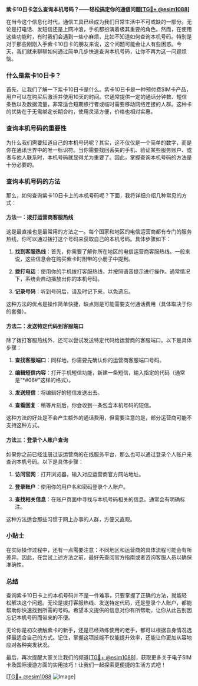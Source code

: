 **紫卡10日卡怎么查询本机号码？——轻松搞定你的通信问题[[TG💪+ @esim1088](https://t.me/s/esim1088)]**

在当今这个信息化时代，通信工具已经成为我们日常生活中不可或缺的一部分。无论是打电话、发短信还是上网冲浪，手机都扮演着极其重要的角色。然而，在使用这些功能时，有时我们会遇到一些小麻烦，比如不知道如何查询本机号码。特别是对于那些刚刚入手紫卡10日卡的朋友来说，这个问题可能会让人有些困惑。今天，我们就来聊聊如何通过简单几步快速查询本机号码，让你不再为这一问题烦恼。

### 什么是紫卡10日卡？

首先，让我们了解一下紫卡10日卡是什么。紫卡10日卡是一种预付费SIM卡产品，用户可以在购买后激活并使用10天的时间。它通常提供一定的通话分钟数、短信条数以及数据流量，非常适合短期旅行者或临时需要移动网络连接的人群。这种卡的优势在于无需绑定长期合约，使用灵活方便，价格也相对实惠。

### 查询本机号码的重要性

为什么我们需要知道自己的本机号码呢？其实，这不仅仅是一个简单的数字，而是你在通讯世界中的唯一标识符。当你需要找回丢失的手机、验证某些服务账户、或者与他人联系时，本机号码就显得尤为重要了。因此，掌握查询本机号码的方法是十分必要的。

### 查询本机号码的方法

那么，如何查询紫卡10日卡上的本机号码呢？下面，我将详细介绍几种常见的方式：

#### 方法一：拨打运营商客服热线

这是最直接也是最常用的方法之一。每个国家和地区的电信运营商都有专门的服务热线，你可以通过拨打这个号码来获取自己的本机号码。具体步骤如下：

1. **找到客服热线**：首先，你需要了解你所在地区的电信运营商客服热线。一般来说，这些信息会在购买紫卡时附带的小册子中提到。
   
2. **拨打电话**：使用你的手机拨打客服热线，并按照语音提示进行操作。通常情况下，系统会自动播放出你的本机号码。

3. **记录号码**：听到号码后，请及时记下来，以免遗忘。

这种方法的优点是操作简单快捷，缺点则是可能需要支付通话费用（具体取决于你的套餐）。

#### 方法二：发送特定代码到客服端口

除了拨打客服热线外，还可以尝试发送特定代码给运营商的客服端口。以下是具体步骤：

1. **查找客服端口**：同样地，你需要先确认你的运营商客服端口号码。
   
2. **编辑短信内容**：打开手机短信功能，新建一条短信，输入指定的代码（通常是“*#06#”这样的格式）。
   
3. **发送短信**：将编辑好的短信发送出去。
   
4. **查看回复**：稍等片刻后，你会收到一条包含本机号码的短信。

这种方法的好处是不会产生额外的通话费用，但需要注意的是，部分运营商可能不支持这种方式。

#### 方法三：登录个人账户查询

如果你之前已经注册过该运营商的在线服务平台，那么也可以通过登录个人账户来查询本机号码。以下是具体步骤：

1. **访问官网**：打开浏览器，输入对应运营商官方网站地址。
   
2. **登录账户**：使用你的用户名和密码登录个人账户。
   
3. **查找相关信息**：在账户页面中寻找与本机号码相关的信息。通常会有明确标注。

这种方法适合那些习惯于网上办事的人群，方便又直观。

### 小贴士

在实际操作过程中，还有一点需要注意：不同地区和运营商的具体流程可能会有所差异。因此，在尝试上述方法之前，最好先查阅官方指南或者咨询客服人员以确保准确性。

### 总结

查询紫卡10日卡上的本机号码并不是一件难事，只要掌握了正确的方法，就能轻松解决这个问题。无论是拨打客服热线、发送特定代码，还是登录个人账户，都能帮助你快速找到所需的号码。希望本文提供的信息对你有所帮助，让你从此告别因忘记本机号码而带来的不便。

无论你是初次接触紫卡的新手，还是已经熟练使用的老手，都可以根据自身情况选择最适合自己的方式。记住，掌握这项技能不仅能提升效率，还能让你更加从容地应对各种突发状况。

最后，再次提醒大家关注我们的频道[[TG💪+ @esim1088](https://t.me/s/esim1088)]，获取更多关于电子SIM卡及国际漫游方面的实用技巧！让我们一起探索更便捷的生活方式吧！

[[TG💪+ @esim1088](https://t.me/s/esim1088) ![Image](https://i.postimg.cc/4NQfJmqS/Snipaste-2025-05-13-00-14-12.png)]